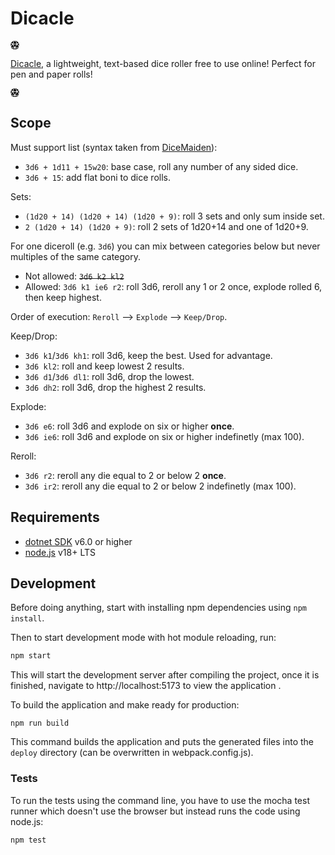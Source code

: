 # Dicacle

<svg xmlns="http://www.w3.org/2000/svg" height="1em" viewBox="0 0 512 512"><!--! Font Awesome Free 6.4.0 by @fontawesome - https://fontawesome.com License - https://fontawesome.com/license (Commercial License) Copyright 2023 Fonticons, Inc. --><path d="M48.7 125.8l53.2 31.9c7.8 4.7 17.8 2 22.2-5.9L201.6 12.1c3-5.4-.9-12.1-7.1-12.1c-1.6 0-3.2 .5-4.6 1.4L47.9 98.8c-9.6 6.6-9.2 20.9 .8 26.9zM16 171.7V295.3c0 8 10.4 11 14.7 4.4l60-92c5-7.6 2.6-17.8-5.2-22.5L40.2 158C29.6 151.6 16 159.3 16 171.7zM310.4 12.1l77.6 139.6c4.4 7.9 14.5 10.6 22.2 5.9l53.2-31.9c10-6 10.4-20.3 .8-26.9L322.1 1.4c-1.4-.9-3-1.4-4.6-1.4c-6.2 0-10.1 6.7-7.1 12.1zM496 171.7c0-12.4-13.6-20.1-24.2-13.7l-45.3 27.2c-7.8 4.7-10.1 14.9-5.2 22.5l60 92c4.3 6.7 14.7 3.6 14.7-4.4V171.7zm-49.3 246L286.1 436.6c-8.1 .9-14.1 7.8-14.1 15.9v52.8c0 3.7 3 6.8 6.8 6.8c.8 0 1.6-.1 2.4-.4l172.7-64c6.1-2.2 10.1-8 10.1-14.5c0-9.3-8.1-16.5-17.3-15.4zM233.2 512c3.7 0 6.8-3 6.8-6.8V452.6c0-8.1-6.1-14.9-14.1-15.9l-160.6-19c-9.2-1.1-17.3 6.1-17.3 15.4c0 6.5 4 12.3 10.1 14.5l172.7 64c.8 .3 1.6 .4 2.4 .4zM41.7 382.9l170.9 20.2c7.8 .9 13.4-7.5 9.5-14.3l-85.7-150c-5.9-10.4-20.7-10.8-27.3-.8L30.2 358.2c-6.5 9.9-.3 23.3 11.5 24.7zm439.6-24.8L402.9 238.1c-6.5-10-21.4-9.6-27.3 .8L290.2 388.5c-3.9 6.8 1.6 15.2 9.5 14.3l170.1-20c11.8-1.4 18-14.7 11.5-24.6zm-216.9 11l78.4-137.2c6.1-10.7-1.6-23.9-13.9-23.9H183.1c-12.3 0-20 13.3-13.9 23.9l78.4 137.2c3.7 6.4 13 6.4 16.7 0zM174.4 176H337.6c12.2 0 19.9-13.1 14-23.8l-80-144c-2.8-5.1-8.2-8.2-14-8.2h-3.2c-5.8 0-11.2 3.2-14 8.2l-80 144c-5.9 10.7 1.8 23.8 14 23.8z"/></svg>

[Dicacle](https://freymaurer.github.io/Dicacle/), a lightweight, text-based dice roller free to use online! Perfect for pen and paper rolls!

<svg xmlns="http://www.w3.org/2000/svg" height="1em" viewBox="0 0 512 512"><!--! Font Awesome Free 6.4.0 by @fontawesome - https://fontawesome.com License - https://fontawesome.com/license (Commercial License) Copyright 2023 Fonticons, Inc. --><path d="M48.7 125.8l53.2 31.9c7.8 4.7 17.8 2 22.2-5.9L201.6 12.1c3-5.4-.9-12.1-7.1-12.1c-1.6 0-3.2 .5-4.6 1.4L47.9 98.8c-9.6 6.6-9.2 20.9 .8 26.9zM16 171.7V295.3c0 8 10.4 11 14.7 4.4l60-92c5-7.6 2.6-17.8-5.2-22.5L40.2 158C29.6 151.6 16 159.3 16 171.7zM310.4 12.1l77.6 139.6c4.4 7.9 14.5 10.6 22.2 5.9l53.2-31.9c10-6 10.4-20.3 .8-26.9L322.1 1.4c-1.4-.9-3-1.4-4.6-1.4c-6.2 0-10.1 6.7-7.1 12.1zM496 171.7c0-12.4-13.6-20.1-24.2-13.7l-45.3 27.2c-7.8 4.7-10.1 14.9-5.2 22.5l60 92c4.3 6.7 14.7 3.6 14.7-4.4V171.7zm-49.3 246L286.1 436.6c-8.1 .9-14.1 7.8-14.1 15.9v52.8c0 3.7 3 6.8 6.8 6.8c.8 0 1.6-.1 2.4-.4l172.7-64c6.1-2.2 10.1-8 10.1-14.5c0-9.3-8.1-16.5-17.3-15.4zM233.2 512c3.7 0 6.8-3 6.8-6.8V452.6c0-8.1-6.1-14.9-14.1-15.9l-160.6-19c-9.2-1.1-17.3 6.1-17.3 15.4c0 6.5 4 12.3 10.1 14.5l172.7 64c.8 .3 1.6 .4 2.4 .4zM41.7 382.9l170.9 20.2c7.8 .9 13.4-7.5 9.5-14.3l-85.7-150c-5.9-10.4-20.7-10.8-27.3-.8L30.2 358.2c-6.5 9.9-.3 23.3 11.5 24.7zm439.6-24.8L402.9 238.1c-6.5-10-21.4-9.6-27.3 .8L290.2 388.5c-3.9 6.8 1.6 15.2 9.5 14.3l170.1-20c11.8-1.4 18-14.7 11.5-24.6zm-216.9 11l78.4-137.2c6.1-10.7-1.6-23.9-13.9-23.9H183.1c-12.3 0-20 13.3-13.9 23.9l78.4 137.2c3.7 6.4 13 6.4 16.7 0zM174.4 176H337.6c12.2 0 19.9-13.1 14-23.8l-80-144c-2.8-5.1-8.2-8.2-14-8.2h-3.2c-5.8 0-11.2 3.2-14 8.2l-80 144c-5.9 10.7 1.8 23.8 14 23.8z"/></svg>

## Scope

Must support list (syntax taken from [DiceMaiden](https://github.com/Humblemonk/DiceMaiden#how-to-use)):

- `3d6 + 1d11 + 15w20`: base case, roll any number of any sided dice.
- `3d6 + 15`: add flat boni to dice rolls.

Sets:
- `(1d20 + 14) (1d20 + 14) (1d20 + 9)`: roll 3 sets and only sum inside set.
- `2 (1d20 + 14) (1d20 + 9)`: roll 2 sets of 1d20+14 and one of 1d20+9. 

For one diceroll (e.g. `3d6`) you can mix between categories below but never multiples of the same category.

- Not allowed: ~~`3d6 k2 kl2`~~
- Allowed: `3d6 k1 ie6 r2`: roll 3d6, reroll any 1 or 2 once, explode rolled 6, then keep highest.

Order of execution: `Reroll` --> `Explode` --> `Keep/Drop`.

Keep/Drop:
- `3d6 k1`/`3d6 kh1`: roll 3d6, keep the best. Used for advantage.
- `3d6 kl2`: roll and keep lowest 2 results.
- `3d6 d1`/`3d6 dl1`: roll 3d6, drop the lowest.
- `3d6 dh2`: roll 3d6, drop the highest 2 results.

Explode:
- `3d6 e6`: roll 3d6 and explode on six or higher __once__.
- `3d6 ie6`: roll 3d6 and explode on six or higher indefinetly (max 100).

Reroll:
- `3d6 r2`: reroll any die equal to 2 or below 2 __once__.
- `3d6 ir2`: reroll any die equal to 2 or below 2 indefinetly (max 100).

## Requirements

* [dotnet SDK](https://www.microsoft.com/net/download/core) v6.0 or higher
* [node.js](https://nodejs.org) v18+ LTS

## Development

Before doing anything, start with installing npm dependencies using `npm install`.

Then to start development mode with hot module reloading, run:
```bash
npm start
```
This will start the development server after compiling the project, once it is finished, navigate to http://localhost:5173 to view the application .

To build the application and make ready for production:
```
npm run build
```
This command builds the application and puts the generated files into the `deploy` directory (can be overwritten in webpack.config.js).

### Tests

To run the tests using the command line, you have to use the mocha test runner which doesn't use the browser but instead runs the code using node.js:
```
npm test
```